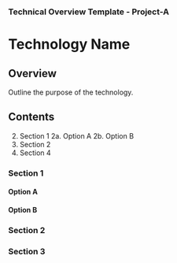 ### Technical Overview Template - Project-A


# Technology Name

## Overview

Outline the purpose of the technology. 

## Contents
2. Section 1
    2a. Option A
    2b. Option B
3. Section 2
4. Section 4


### Section 1

#### Option A

#### Option B

### Section 2

### Section 3
